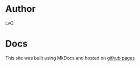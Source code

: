 # Author
LvO

# Docs
This site was built using MkDocs and hosted on [github pages](http://wwww.pages.github.com)